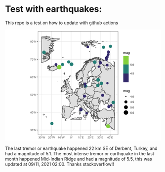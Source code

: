 <!-- README.md is generated from README.Rmd. Please edit that file -->

Test with earthquakes:
======================

This repo is a test on how to update with github actions

![](man/figures/README-unnamed-chunk-2-1.png)

The last tremor or earthquake happened 22 km SE of Derbent, Turkey, and
had a magnitude of 5.1. The most intense tremor or earthquake in the
last month happened Mid-Indian Ridge and had a magnitude of 5.5, this
was updated at 09/11, 2021 02:00. Thanks stackoverflow!!
